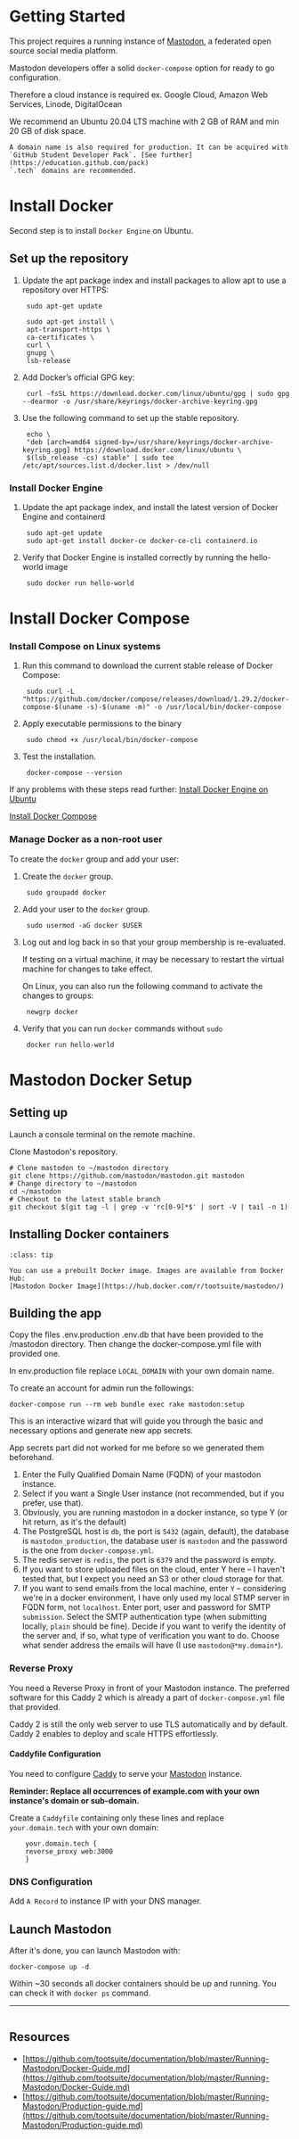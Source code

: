 # Getting Started

This project requires a running instance of [Mastodon](https://github.com/mastodon/mastodon), a federated open source social media platform.  


Mastodon developers offer a solid  `docker-compose` option  for ready to go configuration.

Therefore a cloud instance is required ex. Google Cloud, Amazon Web Services, Linode, DigitalOcean

We recommend an Ubuntu 20.04 LTS machine with 2 GB of RAM and min 20 GB of disk space.

```{note} 
A domain name is also required for production. It can be acquired with `GitHub Student Developer Pack`. [See further](https://education.github.com/pack)  
`.tech` domains are recommended. 
```



# Install Docker
Second step is to install `Docker Engine` on Ubuntu.

## Set up the repository
1. Update the apt package index and install packages to allow apt to use a repository over HTTPS:

        sudo apt-get update

        sudo apt-get install \
        apt-transport-https \
        ca-certificates \
        curl \
        gnupg \
        lsb-release
2. Add Docker’s official GPG key:

        curl -fsSL https://download.docker.com/linux/ubuntu/gpg | sudo gpg --dearmor -o /usr/share/keyrings/docker-archive-keyring.gpg
3. Use the following command to set up the stable repository.

        echo \
        "deb [arch=amd64 signed-by=/usr/share/keyrings/docker-archive-keyring.gpg] https://download.docker.com/linux/ubuntu \
        $(lsb_release -cs) stable" | sudo tee /etc/apt/sources.list.d/docker.list > /dev/null
### Install Docker Engine
1. Update the apt package index, and install the latest version of Docker Engine and containerd

        sudo apt-get update
        sudo apt-get install docker-ce docker-ce-cli containerd.io
2. Verify that Docker Engine is installed correctly by running the hello-world image

        sudo docker run hello-world





# Install Docker Compose

### Install Compose on Linux systems
1. Run this command to download the current stable release of Docker Compose:

        sudo curl -L "https://github.com/docker/compose/releases/download/1.29.2/docker-compose-$(uname -s)-$(uname -m)" -o /usr/local/bin/docker-compose
2. Apply executable permissions to the binary

        sudo chmod +x /usr/local/bin/docker-compose
3. Test the installation.

        docker-compose --version

If any problems with these steps read further:
[Install Docker Engine on Ubuntu](https://docs.docker.com/engine/install/ubuntu/)  

[Install Docker Compose](https://docs.docker.com/compose/install/)


### Manage Docker as a non-root user

To create the `docker` group and add your user:

1. Create the `docker` group.

        sudo groupadd docker

2. Add your user to the `docker` group.

        sudo usermod -aG docker $USER

3. Log out and log back in so that your group membership is re-evaluated.

    If testing on a virtual machine, it may be necessary to restart the virtual machine for changes to take effect.

    On Linux, you can also run the following command to activate the changes to groups:

        newgrp docker

4. Verify that you can run `docker` commands without `sudo`

        docker run hello-world


# Mastodon Docker Setup

## Setting up

Launch a console terminal on the remote machine.

Clone Mastodon's repository.
    
    # Clone mastodon to ~/mastodon directory
    git clone https://github.com/mastodon/mastodon.git mastodon
    # Change directory to ~/mastodon
    cd ~/mastodon
    # Checkout to the latest stable branch
    git checkout $(git tag -l | grep -v 'rc[0-9]*$' | sort -V | tail -n 1)
    


## Installing Docker containers

```{admonition} Docker Images
:class: tip

You can use a prebuilt Docker image. Images are available from Docker Hub:  
[Mastodon Docker Image](https://hub.docker.com/r/tootsuite/mastodon/)
```

    

## Building the app

Copy the files .env.production .env.db that have been provided to the /mastodon directory.
Then change the docker-compose.yml  file with provided one.

In env.production file replace  `LOCAL_DOMAIN`  with your own domain name.

To create an account for admin run the followings: 

    docker-compose run --rm web bundle exec rake mastodon:setup


This is an interactive wizard that will guide you through the basic and necessary options and generate new app secrets. 

App secrets part did not worked for me before so we generated them beforehand.

  1. Enter the Fully Qualified Domain Name (FQDN) of your mastodon instance.
  2. Select if you want a Single User instance (not recommended, but if you prefer, use that).
  3. Obviously, you are running mastodon in a docker instance, so type Y (or hit return, as it's the default)
  4. The PostgreSQL host is `db`, the port is `5432` (again, default), the database is `mastodon_production`, the database user is `mastodon` and the password is the one from `docker-compose.yml`.
  5. The redis server is `redis`, the port is `6379` and the password is empty. 
  6. If you want to store uploaded files on the cloud, enter Y here – I haven't tested that, but I expect you need an S3 or other cloud storage for that.
  7. If you want to send emails from the local machine, enter `Y` – considering we're in a docker environment, I have only used my local STMP server in FQDN form, not `localhost`. Enter port, user and password for SMTP `submission`. Select the SMTP authentication type (when submitting locally, `plain` should be fine). Decide if you want to verify the identity of the server and, if so, what type of verification you want to do. Choose what sender address the emails will have (I use `mastodon@*my.domain*`). 

### Reverse Proxy
You need a Reverse Proxy in front of your Mastodon instance. The preferred software for this Caddy 2 which is already a part of `docker-compose.yml` file that provided.  

Caddy 2 is still the only web server to use TLS automatically and by default. Caddy 2 
enables to deploy and scale HTTPS effortlessly.


#### Caddyfile Configuration



You need to configure [Caddy](https://caddyserver.com/v2) to serve your [Mastodon](https://github.com/tootsuite/mastodon/) instance.

**Reminder: Replace all occurrences of example.com with your own instance's domain or sub-domain.**

Create a `Caddyfile` containing only these lines and replace `your.domain.tech` with your own domain:  

        your.domain.tech {
        reverse_proxy web:3000
        }

### DNS Configuration

Add `A Record` to instance IP with your DNS manager.


## Launch Mastodon
After it's done, you can launch Mastodon with:

    docker-compose up -d
    
Within ~30 seconds all docker containers should be up and running.
You can check it with `docker ps` command.

----------

```{include} ./readme2.md
```



## Resources

* [https://github.com/tootsuite/documentation/blob/master/Running-Mastodon/Docker-Guide.md](https://github.com/tootsuite/documentation/blob/master/Running-Mastodon/Docker-Guide.md)
* [https://github.com/tootsuite/documentation/blob/master/Running-Mastodon/Production-guide.md](https://github.com/tootsuite/documentation/blob/master/Running-Mastodon/Production-guide.md)

